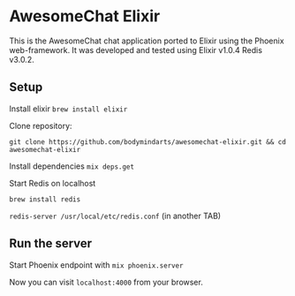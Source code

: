 # AwesomeChat Elixir
This is the AwesomeChat chat application ported to Elixir using the Phoenix web-framework. It was developed and tested using Elixir v1.0.4 Redis v3.0.2.

## Setup

Install elixir `brew install elixir`

Clone repository:

`git clone https://github.com/bodymindarts/awesomechat-elixir.git && cd awesomechat-elixir`

Install dependencies `mix deps.get`

Start Redis on localhost

`brew install redis`

`redis-server /usr/local/etc/redis.conf` (in another TAB)


## Run the server

Start Phoenix endpoint with `mix phoenix.server`

Now you can visit `localhost:4000` from your browser.

